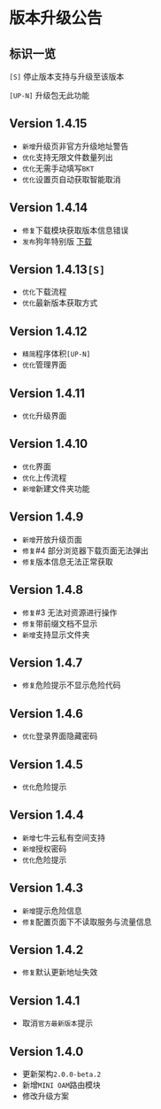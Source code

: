 # 版本升级公告

## 标识一览
`[S]` 停止版本支持与升级至该版本

`[UP-N]` 升级包无此功能

## Version 1.4.15
- `新增`升级页非官方升级地址警告
- `优化`支持无限文件数量列出
- `优化`无需手动填写`BKT`
- `优化`设置页自动获取智能取消

## Version 1.4.14
- `修复`下载模块获取版本信息错误
- `发布`狗年特别版 [下载](https://github.com/jokin1999/PrivacyCloud/releases/download/1.4.14/Year_of_the_Dog_special_version-1.4.14.zip)

## Version 1.4.13`[S]`
- `优化`下载流程
- `优化`最新版本获取方式

## Version 1.4.12
- `精简`程序体积`[UP-N]`
- `优化`管理界面

## Version 1.4.11
- `优化`升级界面

## Version 1.4.10
- `优化`界面
- `优化`上传流程
- `新增`新建文件夹功能

## Version 1.4.9
- `新增`开放升级页面
- `修复`#4 部分浏览器下载页面无法弹出
- `修复`版本信息无法正常获取

## Version 1.4.8
- `修复`#3 无法对资源进行操作
- `修复`带前缀文档不显示
- `新增`支持显示文件夹

## Version 1.4.7
- `修复`危险提示不显示危险代码

## Version 1.4.6
- `优化`登录界面隐藏密码

## Version 1.4.5
- `优化`危险提示

## Version 1.4.4
- `新增`七牛云私有空间支持
- `新增`授权密码
- `优化`危险提示

## Version 1.4.3
- `新增`提示危险信息
- `修复`配置页面下不读取服务与流量信息

## Version 1.4.2
- `修复`默认更新地址失效

## Version 1.4.1
- 取消`官方最新版本`提示

## Version 1.4.0
- 更新架构`2.0.0-beta.2`
- 新增`MINI OAM`路由模块
- 修改升级方案
